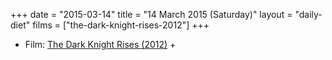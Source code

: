 +++
date = "2015-03-14"
title = "14 March 2015 (Saturday)"
layout = "daily-diet"
films = ["the-dark-knight-rises-2012"]
+++


* Film: [The Dark Knight Rises (2012)](/films/the-dark-knight-rises-2012) +